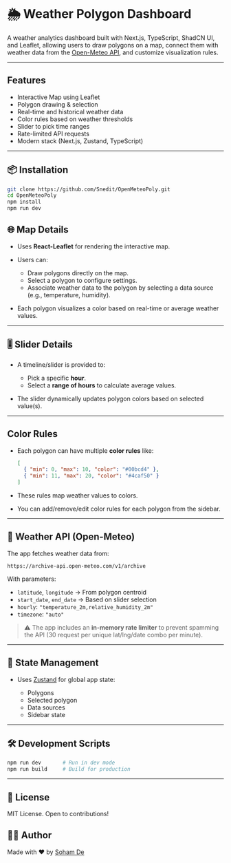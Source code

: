 

# 🌦️ Weather Polygon Dashboard

A weather analytics dashboard built with Next.js, TypeScript, ShadCN UI, and Leaflet, allowing users to draw polygons on a map, connect them with weather data from the [Open-Meteo API](https://open-meteo.com/), and customize visualization rules.

---

## Features

-  Interactive Map using Leaflet
-  Polygon drawing & selection
-  Real-time and historical weather data
-  Color rules based on weather thresholds
-  Slider to pick time ranges
-  Rate-limited API requests
-  Modern stack (Next.js, Zustand, TypeScript)

---

## 📦 Installation

```bash
git clone https://github.com/Snedit/OpenMeteoPoly.git
cd OpenMeteoPoly
npm install
npm run dev
````

## 🌐 Map Details

* Uses **React-Leaflet** for rendering the interactive map.
* Users can:

  * Draw polygons directly on the map.
  * Select a polygon to configure settings.
  * Associate weather data to the polygon by selecting a data source (e.g., temperature, humidity).
* Each polygon visualizes a color based on real-time or average weather values.

---

## 🎚️ Slider Details

* A timeline/slider is provided to:

  * Pick a specific **hour**.
  * Select a **range of hours** to calculate average values.
* The slider dynamically updates polygon colors based on selected value(s).

---

##  Color Rules

* Each polygon can have multiple **color rules** like:

  ```json
  [
    { "min": 0, "max": 10, "color": "#00bcd4" },
    { "min": 11, "max": 20, "color": "#4caf50" }
  ]
  ```
* These rules map weather values to colors.
* You can add/remove/edit color rules for each polygon from the sidebar.

---

## 📡 Weather API (Open-Meteo)

The app fetches weather data from:

```
https://archive-api.open-meteo.com/v1/archive
```

With parameters:

* `latitude`, `longitude` → From polygon centroid
* `start_date`, `end_date` → Based on slider selection
* `hourly`: `"temperature_2m,relative_humidity_2m"`
* `timezone`: `"auto"`

> ⚠️ The app includes an **in-memory rate limiter** to prevent spamming the API (30 request per unique lat/lng/date combo per minute).

---

## 🧠 State Management

* Uses [Zustand](https://github.com/pmndrs/zustand) for global app state:

  * Polygons
  * Selected polygon
  * Data sources
  * Sidebar state

---

## 🛠 Development Scripts

```bash
npm run dev       # Run in dev mode
npm run build     # Build for production
```

---
## 📜 License

MIT License. Open to contributions!



## 🧑‍💻 Author

Made with ❤️ by [Soham De](https://github.com/Snedit)


